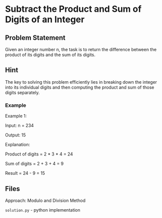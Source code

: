 # Subtract the Product and Sum of Digits of an Integer
## Problem Statement
Given an integer number n, the task is to return the difference between the product of its digits and the sum of its digits.

## Hint
The key to solving this problem efficiently lies in breaking down the integer into its individual digits and then computing the product and sum of those digits separately.

### Example
Example 1:

Input: n = 234

Output: 15 

Explanation: 

Product of digits = 2 * 3 * 4 = 24 

Sum of digits = 2 + 3 + 4 = 9 

Result = 24 - 9 = 15

## Files
Approach:  Modulo and Division Method

`solution.py` - python implementation
